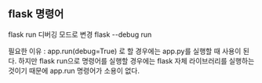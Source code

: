 ## flask 명령어


flask run 디버깅 모드로 변경
flask --debug run

필요한 이유 : app.run(debug=True) 로 할 경우에는 app.py를 실행할 때 사용이 된다. 
하지만 flask run으로 명령어를 실행할 경우에는 flask 자체 라이브러리를 실행하는 것이기 때문에 app.run 명령어가 소용이 없다.

